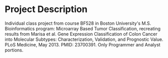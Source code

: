 # Project Description
Individual class project from course BF528 in Boston University's M.S. Bioinformatics program: Microarray Based Tumor Classification, recreating results from Marisa et al. Gene Expression Classification of Colon Cancer into Molecular Subtypes: Characterization, Validation, and Prognostic Value. PLoS Medicine, May 2013. PMID: 23700391. Only Programmer and Analyst portions. 
